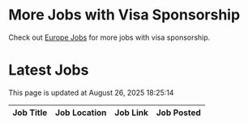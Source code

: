 # More Jobs with Visa Sponsorship

Check out [Europe Jobs](https://github.com/sureshparimi/europejobs#latest-jobs) for more jobs with visa sponsorship.

# Latest Jobs

This page is updated at August 26, 2025 18:25:14

| Job Title | Job Location | Job Link | Job Posted |
| --- | --- | --- | --- |
